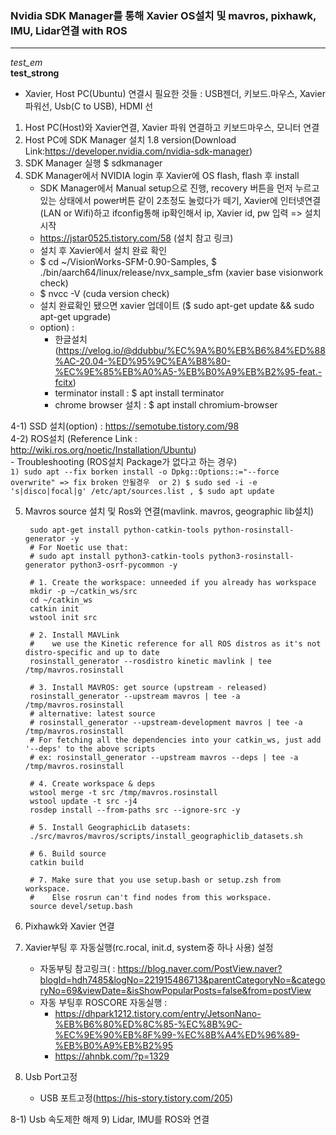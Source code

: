 ### Nvidia SDK Manager를 통해 Xavier OS설치 및 mavros, pixhawk, IMU, Lidar연결 with ROS
---

<em> test_em </em> <br>
<strong> test_strong </strong> <br>

- Xavier, Host PC(Ubuntu) 연결시 필요한 것들 : USB젠더, 키보드.마우스, Xavier 파워선, Usb(C to USB), HDMI 선
    
1. Host PC(Host)와 Xavier연결, Xavier 파워 연결하고 키보드마우스, 모니터 연결 
2. Host PC에 SDK Manager 설치 1.8 version(Download Link:https://developer.nvidia.com/nvidia-sdk-manager) 
3. SDK Manager 실행 $ sdkmanager
4. SDK Manager에서 NVIDIA login 후 Xavier에 OS flash, flash 후 install
    - SDK Manager에서 Manual setup으로 진행, recovery 버튼을 먼저 누르고있는 상태에서 power버튼 같이 2초정도 눌렀다가 떼기, Xavier에 인터넷연결(LAN or Wifi)하고 ifconfig통해 ip확인해서 ip, Xavier id, pw 입력 => 설치 시작
    - https://jstar0525.tistory.com/58 (설치 참고 링크)
    - 설치 후 Xavier에서 설치 완료 확인 
    -   $ cd ~/VisionWorks-SFM-0.90-Samples,   $ ./bin/aarch64/linux/release/nvx_sample_sfm (xavier base visionwork check)
    -   $ nvcc -V (cuda version check)
    -   설치 완료확인 됐으면 xavier 업데이트 ($ sudo apt-get update && sudo apt-get upgrade)
    + option) : 
        - 한글설치 (https://velog.io/@ddubbu/%EC%9A%B0%EB%B6%84%ED%88%AC-20.04-%ED%95%9C%EA%B8%80-%EC%9E%85%EB%A0%A5-%EB%B0%A9%EB%B2%95-feat.-fcitx)
        - terminator install : $ apt install terminator
        - chrome browser 설치 : $ apt install chromium-browser

4-1) SSD 설치(option) : https://semotube.tistory.com/98 <br>
4-2) ROS설치 (Reference Link : http://wiki.ros.org/noetic/Installation/Ubuntu) <br>
    - Troubleshooting (ROS설치 Package가 없다고 하는 경우) <br>
    ```
    1) sudo apt --fix borken install -o Dpkg::Options::="--force overwrite" => fix broken 안될경우 
    or 2) $ sudo sed -i -e 's|disco|focal|g' /etc/apt/sources.list , $ sudo apt update
    ```


5) Mavros source 설치 및 Ros와 연결(mavlink. mavros, geographic lib설치)


        sudo apt-get install python-catkin-tools python-rosinstall-generator -y
        # For Noetic use that:
        # sudo apt install python3-catkin-tools python3-rosinstall-generator python3-osrf-pycommon -y

        # 1. Create the workspace: unneeded if you already has workspace
        mkdir -p ~/catkin_ws/src
        cd ~/catkin_ws
        catkin init
        wstool init src

        # 2. Install MAVLink
        #    we use the Kinetic reference for all ROS distros as it's not distro-specific and up to date
        rosinstall_generator --rosdistro kinetic mavlink | tee /tmp/mavros.rosinstall

        # 3. Install MAVROS: get source (upstream - released)
        rosinstall_generator --upstream mavros | tee -a /tmp/mavros.rosinstall
        # alternative: latest source
        # rosinstall_generator --upstream-development mavros | tee -a /tmp/mavros.rosinstall
        # For fetching all the dependencies into your catkin_ws, just add '--deps' to the above scripts
        # ex: rosinstall_generator --upstream mavros --deps | tee -a /tmp/mavros.rosinstall

        # 4. Create workspace & deps
        wstool merge -t src /tmp/mavros.rosinstall
        wstool update -t src -j4
        rosdep install --from-paths src --ignore-src -y

        # 5. Install GeographicLib datasets:
        ./src/mavros/mavros/scripts/install_geographiclib_datasets.sh

        # 6. Build source
        catkin build

        # 7. Make sure that you use setup.bash or setup.zsh from workspace.
        #    Else rosrun can't find nodes from this workspace.
        source devel/setup.bash


7) Pixhawk와 Xavier 연결
8) Xavier부팅 후 자동실행(rc.rocal, init.d, system중 하나 사용) 설정
    - 자동부팅 참고링크( : https://blog.naver.com/PostView.naver?blogId=hdh7485&logNo=221915486713&parentCategoryNo=&categoryNo=69&viewDate=&isShowPopularPosts=false&from=postView
    - 자동 부팅후 ROSCORE 자동실행 :
        - https://dhpark1212.tistory.com/entry/JetsonNano-%EB%B6%80%ED%8C%85-%EC%8B%9C-%EC%9E%90%EB%8F%99-%EC%8B%A4%ED%96%89-%EB%B0%A9%EB%B2%95
        - https://ahnbk.com/?p=1329

8) Usb Port고정
    - USB 포트고정(https://his-story.tistory.com/205)

8-1) Usb 속도제한 해제
9) Lidar, IMU를 ROS와 연결
